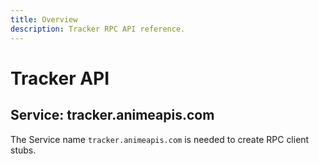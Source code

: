 ```yaml
---
title: Overview
description: Tracker RPC API reference.
---
```


# Tracker API

## Service: tracker.animeapis.com

The Service name `tracker.animeapis.com` is needed to create RPC client stubs.
